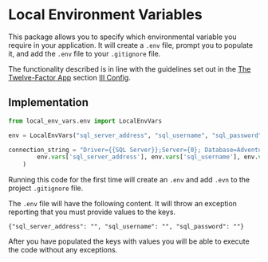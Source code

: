# Local Environment Variables

This package allows you to specify which environmental variable you require in your application. It will create a `.env` file, prompt you to populate it, and add the `.env` file to your `.gitignore` file.

The functionality described is in line with the guidelines set out in the [The Twelve-Factor App](https://12factor.net/) section [III Config](https://12factor.net/config). 

## Implementation

```python
from local_env_vars.env import LocalEnvVars

env = LocalEnvVars("sql_server_address", "sql_username", "sql_password")

connection_string = "Driver={{SQL Server}};Server={0}; Database=AdventureWorks;uid={1};pwd={2}".format(
        env.vars['sql_server_address'], env.vars['sql_username'], env.vars['sql_password']
    )
```

Running this code for the first time will create an `.env` and add `.evn` to the project `.gitignore` file. 

The `.env` file will have the following content. It will throw an exception reporting that you must provide values to the keys.

`{"sql_server_address": "", "sql_username": "", "sql_password": ""}`

After you have populated the keys with values you will be able to execute the code without any exceptions.
